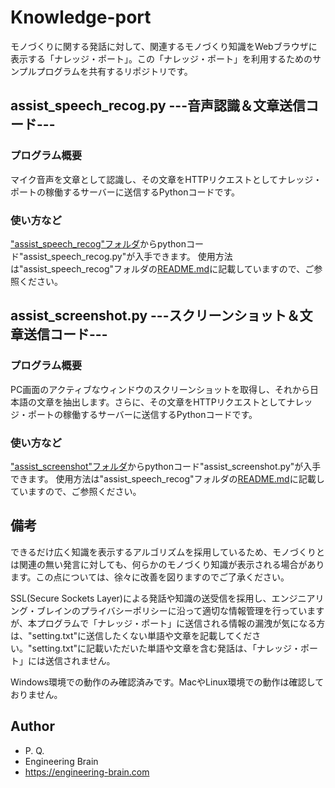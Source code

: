 # Knowledge-port
モノづくりに関する発話に対して、関連するモノづくり知識をWebブラウザに表示する「ナレッジ・ポート」。この「ナレッジ・ポート」を利用するためのサンプルプログラムを共有するリポジトリです。
## assist_speech_recog.py  ---音声認識＆文章送信コード---
### プログラム概要
マイク音声を文章として認識し、その文章をHTTPリクエストとしてナレッジ・ポートの稼働するサーバーに送信するPythonコードです。
### 使い方など
["assist_speech_recog"フォルダ](https://github.com/engineering-brain/knowledge-port/tree/main/assist_speech_recog)からpythonコード"assist_speech_recog.py"が入手できます。
使用方法は"assist_speech_recog"フォルダの[README.md](https://github.com/engineering-brain/knowledge-port/tree/main/assist_speech_recog/README.md)に記載していますので、ご参照ください。

## assist_screenshot.py  ---スクリーンショット＆文章送信コード---
### プログラム概要
PC画面のアクティブなウィンドウのスクリーンショットを取得し、それから日本語の文章を抽出します。さらに、その文章をHTTPリクエストとしてナレッジ・ポートの稼働するサーバーに送信するPythonコードです。
### 使い方など
["assist_screenshot"フォルダ](https://github.com/engineering-brain/knowledge-port/tree/main/assist_screenshot)からpythonコード"assist_screenshot.py"が入手できます。
使用方法は"assist_speech_recog"フォルダの[README.md](https://github.com/engineering-brain/knowledge-port/tree/main/assist_screenshot/README.md)に記載していますので、ご参照ください。

## 備考
できるだけ広く知識を表示するアルゴリズムを採用しているため、モノづくりとは関連の無い発言に対しても、何らかのモノづくり知識が表示される場合があります。この点については、徐々に改善を図りますのでご了承ください。

SSL(Secure Sockets Layer)による発話や知識の送受信を採用し、エンジニアリング・ブレインのプライバシーポリシーに沿って適切な情報管理を行っていますが、本プログラムで「ナレッジ・ポート」に送信される情報の漏洩が気になる方は、"setting.txt"に送信したくない単語や文章を記載してください。"setting.txt"に記載いただいた単語や文章を含む発話は、「ナレッジ・ポート」には送信されません。

Windows環境での動作のみ確認済みです。MacやLinux環境での動作は確認しておりません。
## Author
* P. Q.
* Engineering Brain
* https://engineering-brain.com
